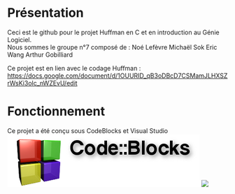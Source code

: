 # Présentation
Ceci est le github pour le projet Huffman en C et en introduction au Génie Logiciel.
</br>
Nous sommes le groupe n°7 composé de : 
Noé Lefèvre
Michaël Sok
Eric Wang
Arthur Gobilliard
</br>

Ce projet est en lien avec le codage Huffman : https://docs.google.com/document/d/1OUURID_qB3oDBcD7CSMamJLHXSZrWsKi3olc_nWZEvU/edit

# Fonctionnement

Ce projet a été conçu sous CodeBlocks et Visual Studio 
<img src="doc/Image/cb.png"/>
<img src="doc/Image/vs.png"/>
